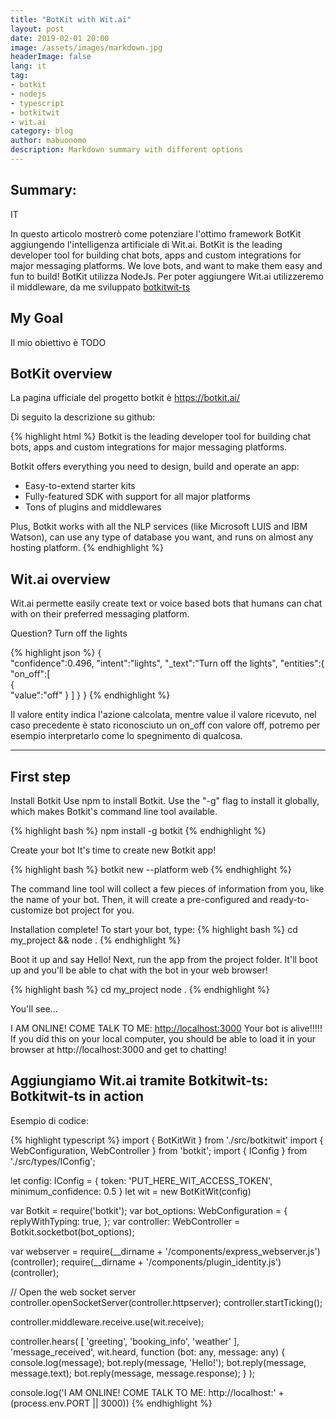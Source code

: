 ```yaml
---
title: "BotKit with Wit.ai"
layout: post
date: 2019-02-01 20:00
image: /assets/images/markdown.jpg
headerImage: false
lang: it
tag:
- botkit
- nodejs
- typescript
- botkitwit
- wit.ai
category: blog
author: mabuonomo
description: Markdown summary with different options
---
```


## Summary:

IT

In questo articolo mostrerò come potenziare l'ottimo framework BotKit aggiungendo l'intelligenza artificiale di Wit.ai. BotKit is the leading developer tool for building chat bots, apps and custom integrations for major messaging platforms. We love bots, and want to make them easy and fun to build!
BotKit utilizza NodeJs. Per poter aggiungere Wit.ai utilizzeremo il middleware, da me sviluppato <a href="https://github.com/mabuonomo/botkitwit-ts">botkitwit-ts</a>

## My Goal

Il mio obiettivo è TODO

## BotKit overview
La pagina ufficiale del progetto botkit è <a href="https://botkit.ai/" target="_blank">https://botkit.ai/</a>

Di seguito la descrizione su github:

{% highlight html %}
Botkit is the leading developer tool for building chat bots, apps and custom integrations for major messaging platforms.

Botkit offers everything you need to design, build and operate an app:

* Easy-to-extend starter kits
* Fully-featured SDK with support for all major platforms
* Tons of plugins and middlewares

Plus, Botkit works with all the NLP services (like Microsoft LUIS and IBM Watson), can use any type of database you want, and runs on almost any hosting platform.
{% endhighlight %}

## Wit.ai overview

Wit.ai permette easily create text or voice based bots that humans can chat with on their preferred messaging platform.

Question? 
Turn off the lights

{% highlight json %}
{  
   "confidence":0.496,
   "intent":"lights",
   "_text":"Turn off the lights",
   "entities":{  
      "on_off":[  
         {  
            "value":"off"
         }
      ]
   }
}
{% endhighlight %}

Il valore entity indica l'azione calcolata, mentre value il valore ricevuto, nel caso precedente è stato riconosciuto un on_off con valore off, potremo per esempio interpretarlo come lo spegnimento di qualcosa.



<!-- #### Especial Elements
- [Summary:](#summary)
- [My Goal](#my-goal)
- [BotKit overview](#botkit-overview)
- [Wit.ai overview](#witai-overview)
    - [External Elements](#external-elements)
- [First step](#first-step)
- [Aggiungiamo Wit.ai tramite Botkitwit-ts: Botkitwit-ts in action](#aggiungiamo-witai-tramite-botkitwit-ts-botkitwit-ts-in-action)

#### External Elements
- [Gist](#gist)
- [Codepen](#codepen)
- [Slideshare](#slideshare)
- [Videos](#videos) -->

---

## First step

Install Botkit
Use npm to install Botkit. Use the "-g" flag to install it globally, which makes Botkit's command line tool available.

{% highlight bash %}
npm install -g botkit
{% endhighlight %}

Create your bot
It's time to create new Botkit app!

{% highlight bash %}
botkit new --platform web
{% endhighlight %}

The command line tool will collect a few pieces of information from you, like the name of your bot. Then, it will create a pre-configured and ready-to-customize bot project for you.

Installation complete! To start your bot, type:
{% highlight bash %}
cd my_project && node .
{% endhighlight %}

Boot it up and say Hello!
Next, run the app from the project folder. It'll boot up and you'll be able to chat with the bot in your web browser!

{% highlight bash %}
cd my_project
node .
{% endhighlight %}

You'll see...

I AM ONLINE! COME TALK TO ME: <a href="http://localhost:3000" target="_blank">http://localhost:3000</a>
Your bot is alive!!!!! If you did this on your local computer, you should be able to load it in your browser at http://localhost:3000 and get to chatting!

## Aggiungiamo Wit.ai tramite Botkitwit-ts: Botkitwit-ts in action

Esempio di codice:

{% highlight typescript %}
import { BotKitWit } from './src/botkitwit'
import { WebConfiguration, WebController } from 'botkit';
import { IConfig } from './src/types/IConfig';

let config: IConfig = { token: 'PUT_HERE_WIT_ACCESS_TOKEN', minimum_confidence: 0.5 }
let wit = new BotKitWit(config)

var Botkit = require('botkit');
var bot_options: WebConfiguration = {
    replyWithTyping: true,
};
var controller: WebController = Botkit.socketbot(bot_options);

var webserver = require(__dirname + '/components/express_webserver.js')(controller);
require(__dirname + '/components/plugin_identity.js')(controller);

// Open the web socket server
controller.openSocketServer(controller.httpserver);
controller.startTicking();

controller.middleware.receive.use(wit.receive);

controller.hears(
    [
        'greeting',
        'booking_info',
        'weather'
    ],
    'message_received',
    wit.heard,
    function (bot: any, message: any) {
        console.log(message);
        bot.reply(message, 'Hello!');
        bot.reply(message, message.text);
        bot.reply(message, message.response);
    }
);

console.log('I AM ONLINE! COME TALK TO ME: http://localhost:' + (process.env.PORT || 3000))
{% endhighlight %}


[1]: http://daringfireball.net/projects/markdown/
[2]: http://www.fileformat.info/info/unicode/char/2163/index.htm
[3]: http://www.markitdown.net/
[4]: http://daringfireball.net/projects/markdown/basics
[5]: http://daringfireball.net/projects/markdown/syntax
[6]: http://kune.fr/wp-content/uploads/2013/10/ghost-blog.jpg
